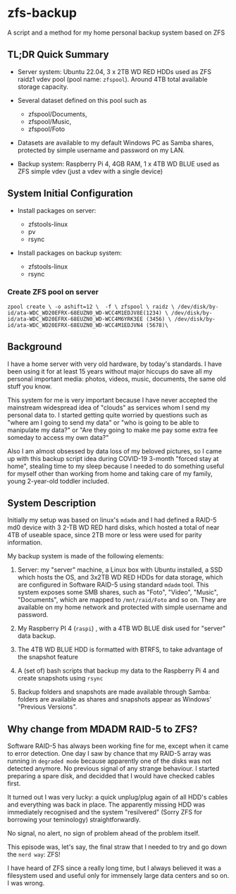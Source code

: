 # zfs-backup
A script and a method for my home personal backup system based on ZFS

## TL;DR Quick Summary

- Server system: Ubuntu 22.04, 3 x 2TB WD RED HDDs used as ZFS raidz1 vdev pool (pool name: ``zfspool``). Around 4TB total available storage capacity. 
- Several dataset defined on this pool such as 
	- zfspool/Documents, 
	- zfspool/Music, 
	- zfspool/Foto
- Datasets are available to my default Windows PC as Samba shares, protected by simple username and password on my LAN. 

- Backup system: Raspberry Pi 4, 4GB RAM, 1 x 4TB WD BLUE used as ZFS simple vdev (just a vdev with a single device)

## System Initial Configuration
- Install packages on server: 
	- zfstools-linux
	- pv 
	- rsync

- Install packages on backup system: 
	- zfstools-linux
	- rsync

### Create ZFS pool on server 
``zpool create \
		-o ashift=12 \ 
		-f \
		zfspool \
		raidz \
		/dev/disk/by-id/ata-WDC_WD20EFRX-68EUZN0_WD-WCC4M1EDJV8E(1234) \
		/dev/disk/by-id/ata-WDC_WD20EFRX-68EUZN0_WD-WCC4M6YRK3EE (3456) \
		/dev/disk/by-id/ata-WDC_WD20EFRX-68EUZN0_WD-WCC4M1EDJVN4 (5678)\
		``


## Background

I have a home server with very old hardware, by today's standards. I have been using it for at least 15 years without major hiccups do save all my personal important media: photos, videos, music, documents, the same old stuff you know. 

This system for me is very important because I have never accepted the mainstream widespread idea of "clouds" as services whom I send my personal data to. I started getting quite worried by questions such as "where am I going to send my data" or "who is going to be able to manipulate my data?" or "Are they going to make me pay some extra fee someday to access my own data?" 

Also I am almost obsessed by data loss of my beloved pictures, so I came up with this backup script idea during COVID-19 3-month "forced stay at home", stealing time to my sleep because I needed to do something useful for myself other than working from home and taking care of my family, young 2-year-old toddler included. 

## System Description

Initially my setup was based on linux's `mdadm` and I had defined a RAID-5 md0 device with 3 2-TB WD RED hard disks, which hosted a total of near 4TB of useable space, since 2TB more or less were used for parity information. 

My backup system is made of the following elements: 

1) Server: my "server" machine, a Linux box with Ubuntu installed, a SSD which hosts the OS, and 3x2TB WD RED HDDs for data storage, which are configured in Software RAID-5 using standard ``mdadm`` tool.
This system exposes some SMB shares, such as "Foto", "Video", "Music", "Documents", which are mapped to ``/mnt/raid/Foto`` and so on. They are available on my home network and protected with simple username and password.  

2) My Raspberry PI 4 (``raspi``) , with a 4TB WD BLUE disk used for "server" data backup. 

3) The 4TB WD BLUE HDD is formatted with BTRFS, to take advantage of the snapshot feature 

4) A (set of) bash scripts that backup my data to the Raspberry Pi 4 and create snapshots using ``rsync``

5) Backup folders and snapshots are made available through Samba: folders are available as shares and snapshots appear as Windows' "Previous Versions". 

## Why change from MDADM RAID-5 to ZFS? 

Software RAID-5 has always been working fine for me, except when it came to error detection. One day I saw by chance that my RAID-5 array was running in `degraded mode` because apparently one of the disks was not detected anymore. No previous signal of any strange behaviour. I started preparing a spare disk, and decidded that I would have checked cables first. 

It turned out I was very lucky: a quick unplug/plug again of all HDD's cables and everything was back in place. The apparently missing HDD was immediately recognised and the system "resilvered" (Sorry ZFS for borrowing your teminology) straightforwardly. 

No signal, no alert, no sign of problem ahead of the problem itself. 

This episode was, let's say, the final straw that I needed to try and go down the ``nerd way``: ZFS! 

I have heard of ZFS since a really long time, but I always believed it was a filesystem used and useful only for immensely large data centers and so on. I was wrong. 
